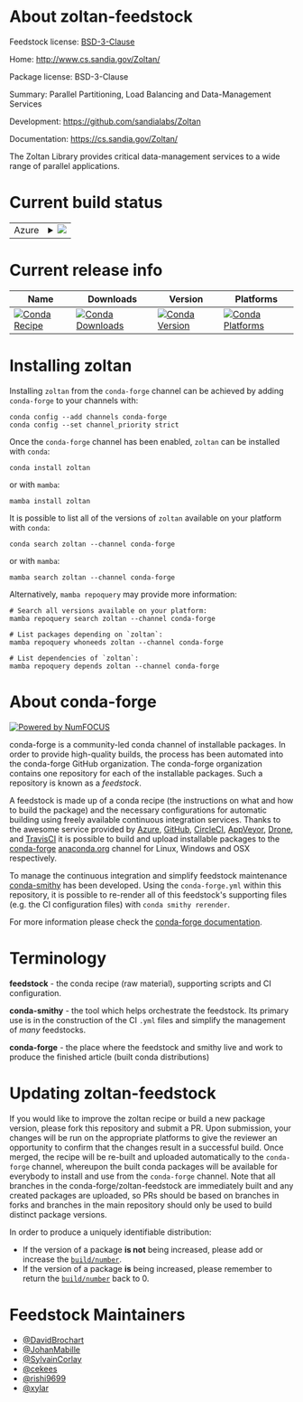 About zoltan-feedstock
======================

Feedstock license: [BSD-3-Clause](https://github.com/conda-forge/zoltan-feedstock/blob/main/LICENSE.txt)

Home: http://www.cs.sandia.gov/Zoltan/

Package license: BSD-3-Clause

Summary: Parallel Partitioning, Load Balancing and Data-Management Services

Development: https://github.com/sandialabs/Zoltan

Documentation: https://cs.sandia.gov/Zoltan/

The Zoltan Library provides critical data-management services to a wide range of parallel applications.


Current build status
====================


<table>
    
  <tr>
    <td>Azure</td>
    <td>
      <details>
        <summary>
          <a href="https://dev.azure.com/conda-forge/feedstock-builds/_build/latest?definitionId=8133&branchName=main">
            <img src="https://dev.azure.com/conda-forge/feedstock-builds/_apis/build/status/zoltan-feedstock?branchName=main">
          </a>
        </summary>
        <table>
          <thead><tr><th>Variant</th><th>Status</th></tr></thead>
          <tbody><tr>
              <td>linux_64_mpimpich</td>
              <td>
                <a href="https://dev.azure.com/conda-forge/feedstock-builds/_build/latest?definitionId=8133&branchName=main">
                  <img src="https://dev.azure.com/conda-forge/feedstock-builds/_apis/build/status/zoltan-feedstock?branchName=main&jobName=linux&configuration=linux%20linux_64_mpimpich" alt="variant">
                </a>
              </td>
            </tr><tr>
              <td>linux_64_mpiopenmpi</td>
              <td>
                <a href="https://dev.azure.com/conda-forge/feedstock-builds/_build/latest?definitionId=8133&branchName=main">
                  <img src="https://dev.azure.com/conda-forge/feedstock-builds/_apis/build/status/zoltan-feedstock?branchName=main&jobName=linux&configuration=linux%20linux_64_mpiopenmpi" alt="variant">
                </a>
              </td>
            </tr><tr>
              <td>linux_aarch64_mpimpich</td>
              <td>
                <a href="https://dev.azure.com/conda-forge/feedstock-builds/_build/latest?definitionId=8133&branchName=main">
                  <img src="https://dev.azure.com/conda-forge/feedstock-builds/_apis/build/status/zoltan-feedstock?branchName=main&jobName=linux&configuration=linux%20linux_aarch64_mpimpich" alt="variant">
                </a>
              </td>
            </tr><tr>
              <td>linux_aarch64_mpiopenmpi</td>
              <td>
                <a href="https://dev.azure.com/conda-forge/feedstock-builds/_build/latest?definitionId=8133&branchName=main">
                  <img src="https://dev.azure.com/conda-forge/feedstock-builds/_apis/build/status/zoltan-feedstock?branchName=main&jobName=linux&configuration=linux%20linux_aarch64_mpiopenmpi" alt="variant">
                </a>
              </td>
            </tr><tr>
              <td>linux_ppc64le_mpimpich</td>
              <td>
                <a href="https://dev.azure.com/conda-forge/feedstock-builds/_build/latest?definitionId=8133&branchName=main">
                  <img src="https://dev.azure.com/conda-forge/feedstock-builds/_apis/build/status/zoltan-feedstock?branchName=main&jobName=linux&configuration=linux%20linux_ppc64le_mpimpich" alt="variant">
                </a>
              </td>
            </tr><tr>
              <td>linux_ppc64le_mpiopenmpi</td>
              <td>
                <a href="https://dev.azure.com/conda-forge/feedstock-builds/_build/latest?definitionId=8133&branchName=main">
                  <img src="https://dev.azure.com/conda-forge/feedstock-builds/_apis/build/status/zoltan-feedstock?branchName=main&jobName=linux&configuration=linux%20linux_ppc64le_mpiopenmpi" alt="variant">
                </a>
              </td>
            </tr><tr>
              <td>osx_64_mpimpich</td>
              <td>
                <a href="https://dev.azure.com/conda-forge/feedstock-builds/_build/latest?definitionId=8133&branchName=main">
                  <img src="https://dev.azure.com/conda-forge/feedstock-builds/_apis/build/status/zoltan-feedstock?branchName=main&jobName=osx&configuration=osx%20osx_64_mpimpich" alt="variant">
                </a>
              </td>
            </tr><tr>
              <td>osx_64_mpiopenmpi</td>
              <td>
                <a href="https://dev.azure.com/conda-forge/feedstock-builds/_build/latest?definitionId=8133&branchName=main">
                  <img src="https://dev.azure.com/conda-forge/feedstock-builds/_apis/build/status/zoltan-feedstock?branchName=main&jobName=osx&configuration=osx%20osx_64_mpiopenmpi" alt="variant">
                </a>
              </td>
            </tr><tr>
              <td>osx_arm64_mpimpich</td>
              <td>
                <a href="https://dev.azure.com/conda-forge/feedstock-builds/_build/latest?definitionId=8133&branchName=main">
                  <img src="https://dev.azure.com/conda-forge/feedstock-builds/_apis/build/status/zoltan-feedstock?branchName=main&jobName=osx&configuration=osx%20osx_arm64_mpimpich" alt="variant">
                </a>
              </td>
            </tr><tr>
              <td>osx_arm64_mpiopenmpi</td>
              <td>
                <a href="https://dev.azure.com/conda-forge/feedstock-builds/_build/latest?definitionId=8133&branchName=main">
                  <img src="https://dev.azure.com/conda-forge/feedstock-builds/_apis/build/status/zoltan-feedstock?branchName=main&jobName=osx&configuration=osx%20osx_arm64_mpiopenmpi" alt="variant">
                </a>
              </td>
            </tr>
          </tbody>
        </table>
      </details>
    </td>
  </tr>
</table>

Current release info
====================

| Name | Downloads | Version | Platforms |
| --- | --- | --- | --- |
| [![Conda Recipe](https://img.shields.io/badge/recipe-zoltan-green.svg)](https://anaconda.org/conda-forge/zoltan) | [![Conda Downloads](https://img.shields.io/conda/dn/conda-forge/zoltan.svg)](https://anaconda.org/conda-forge/zoltan) | [![Conda Version](https://img.shields.io/conda/vn/conda-forge/zoltan.svg)](https://anaconda.org/conda-forge/zoltan) | [![Conda Platforms](https://img.shields.io/conda/pn/conda-forge/zoltan.svg)](https://anaconda.org/conda-forge/zoltan) |

Installing zoltan
=================

Installing `zoltan` from the `conda-forge` channel can be achieved by adding `conda-forge` to your channels with:

```
conda config --add channels conda-forge
conda config --set channel_priority strict
```

Once the `conda-forge` channel has been enabled, `zoltan` can be installed with `conda`:

```
conda install zoltan
```

or with `mamba`:

```
mamba install zoltan
```

It is possible to list all of the versions of `zoltan` available on your platform with `conda`:

```
conda search zoltan --channel conda-forge
```

or with `mamba`:

```
mamba search zoltan --channel conda-forge
```

Alternatively, `mamba repoquery` may provide more information:

```
# Search all versions available on your platform:
mamba repoquery search zoltan --channel conda-forge

# List packages depending on `zoltan`:
mamba repoquery whoneeds zoltan --channel conda-forge

# List dependencies of `zoltan`:
mamba repoquery depends zoltan --channel conda-forge
```


About conda-forge
=================

[![Powered by
NumFOCUS](https://img.shields.io/badge/powered%20by-NumFOCUS-orange.svg?style=flat&colorA=E1523D&colorB=007D8A)](https://numfocus.org)

conda-forge is a community-led conda channel of installable packages.
In order to provide high-quality builds, the process has been automated into the
conda-forge GitHub organization. The conda-forge organization contains one repository
for each of the installable packages. Such a repository is known as a *feedstock*.

A feedstock is made up of a conda recipe (the instructions on what and how to build
the package) and the necessary configurations for automatic building using freely
available continuous integration services. Thanks to the awesome service provided by
[Azure](https://azure.microsoft.com/en-us/services/devops/), [GitHub](https://github.com/),
[CircleCI](https://circleci.com/), [AppVeyor](https://www.appveyor.com/),
[Drone](https://cloud.drone.io/welcome), and [TravisCI](https://travis-ci.com/)
it is possible to build and upload installable packages to the
[conda-forge](https://anaconda.org/conda-forge) [anaconda.org](https://anaconda.org/)
channel for Linux, Windows and OSX respectively.

To manage the continuous integration and simplify feedstock maintenance
[conda-smithy](https://github.com/conda-forge/conda-smithy) has been developed.
Using the ``conda-forge.yml`` within this repository, it is possible to re-render all of
this feedstock's supporting files (e.g. the CI configuration files) with ``conda smithy rerender``.

For more information please check the [conda-forge documentation](https://conda-forge.org/docs/).

Terminology
===========

**feedstock** - the conda recipe (raw material), supporting scripts and CI configuration.

**conda-smithy** - the tool which helps orchestrate the feedstock.
                   Its primary use is in the construction of the CI ``.yml`` files
                   and simplify the management of *many* feedstocks.

**conda-forge** - the place where the feedstock and smithy live and work to
                  produce the finished article (built conda distributions)


Updating zoltan-feedstock
=========================

If you would like to improve the zoltan recipe or build a new
package version, please fork this repository and submit a PR. Upon submission,
your changes will be run on the appropriate platforms to give the reviewer an
opportunity to confirm that the changes result in a successful build. Once
merged, the recipe will be re-built and uploaded automatically to the
`conda-forge` channel, whereupon the built conda packages will be available for
everybody to install and use from the `conda-forge` channel.
Note that all branches in the conda-forge/zoltan-feedstock are
immediately built and any created packages are uploaded, so PRs should be based
on branches in forks and branches in the main repository should only be used to
build distinct package versions.

In order to produce a uniquely identifiable distribution:
 * If the version of a package **is not** being increased, please add or increase
   the [``build/number``](https://docs.conda.io/projects/conda-build/en/latest/resources/define-metadata.html#build-number-and-string).
 * If the version of a package **is** being increased, please remember to return
   the [``build/number``](https://docs.conda.io/projects/conda-build/en/latest/resources/define-metadata.html#build-number-and-string)
   back to 0.

Feedstock Maintainers
=====================

* [@DavidBrochart](https://github.com/DavidBrochart/)
* [@JohanMabille](https://github.com/JohanMabille/)
* [@SylvainCorlay](https://github.com/SylvainCorlay/)
* [@cekees](https://github.com/cekees/)
* [@rishi9699](https://github.com/rishi9699/)
* [@xylar](https://github.com/xylar/)

